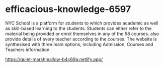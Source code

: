 # efficacious-knowledge-6597

NYC School is a platform for students to which provides academic as well as skill-based learning to the students. Students can either refer to the material being provided or enrol themselves in any of the 58 courses. also provide details of every teacher according to the courses. The website is synthesised with three main options, including Admission, Courses and Teachers information.


https://quiet-marshmallow-b4c69a.netlify.app/
